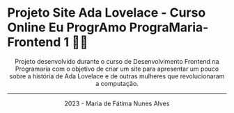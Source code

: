 # Projeto Site Ada Lovelace - Curso Online Eu ProgrAmo PrograMaria- Frontend 1 👩‍💻

<p align="center">Projeto desenvolvido durante o curso de Desenvolvimento Frontend na Programaria com o objetivo de criar um site para apresentar um pouco sobre a história
de Ada Lovelace e de outras mulheres que revolucionaram a computação.</p>
<hr>
<p align="center">2023 - Maria de Fátima Nunes Alves</p>
